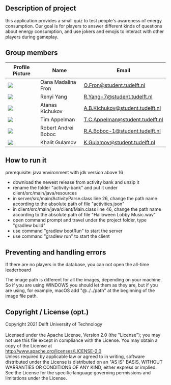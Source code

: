 
## Description of project
this application provides a small quiz to test people's awareness of energy consumption. Our goal is for
players to answer different kinds of questions about energy consumption, and use jokers and
emojis to interact with other players during gameplay.
## Group members

| Profile Picture | Name | Email |
|---|---|---|
| ![](https://secure.gravatar.com/avatar/3ef09295a2ed9695434a2a343cb60fb2?s=50&d=identicon) | Oana Madalina Fron | O.Fron@student.tudelft.nl |
| ![](https://secure.gravatar.com/avatar/d5227848b6b143ffb139aaf6a2403927?s=50&d=identicon) | Renyi Yang | R.Yang-7@student.tudelft.nl |
| ![](https://secure.gravatar.com/avatar/d896c8cf99a712914da3003bda432393?s=50&d=identicon) | Atanas Kichukov | A.B.Kichukov@student.tudelft.nl |
| ![](https://secure.gravatar.com/avatar/e82bf009a824344b850664a25b711cef?s=50&d=identicon) | Tim Appelman | T.C.Appelman@student.tudelft.nl |
| ![](https://secure.gravatar.com/avatar/03fe269b319a72b5978ac6cc7c73cd0e?s=50&d=identicon) | Robert Andrei Boboc | R.A.Boboc-1@student.tudelft.nl |
| ![](https://secure.gravatar.com/avatar/77f1ecd516417a2022c15ce98d23cd52?s=50&d=identicon) | Khalit Gulamov | K.Gulamov@student.tudelft.nl |
<!-- Instructions (remove once assignment has been completed -->
<!-- - Add (only!) your own name to the table above (use Markdown formatting) -->
<!-- - Mention your *student* email address -->
<!-- - Preferably add a recognizable photo, otherwise add your GitLab photo -->
<!-- - (please make sure the photos have the same size) --> 

## How to run it
prerequisite: java environment with jdk version above 16 
- download the newest release from activity bank and unzip it
- rename the folder "activity-bank" and put it under client/src/main/java/resources
- in server/src/main/ActivityParse.class line 26, change the path name according to the absolute path of file "activities.json"
- in client/src/main/java/client/Main.class line 46, change the path name according to the absolute path of file "Halloween Lobby Music.wav"
- open command prompt and travel under the project folder, type "gradlew build"
- use command "gradlew bootRun" to start the server
- use command "gradlew run" to start the client

## Preventing and handling errors
If there are no players in the database, you can not open the all-time leaderboard

The image path is different for all the images, depending on your machine. So if you are using WINDOWS you should let them as they are, but if you are using, for example, macOS add "@../../path" at the beginning of the image file path.

## Copyright / License (opt.)
Copyright 2021 Delft University of Technology \
\
Licensed under the Apache License, Version 2.0 (the "License"); 
you may not use this file except in compliance with the License. 
You may obtain a copy of the License at \
http://www.apache.org/licenses/LICENSE-2.0 \
Unless required by applicable law or agreed to in writing, software 
distributed under the License is distributed on an "AS IS" BASIS,
WITHOUT WARRANTIES OR CONDITIONS OF ANY KIND, either express or implied. 
See the License for the specific language governing permissions and 
limitations under the License.

